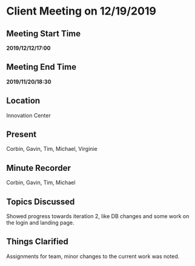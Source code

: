 # Client Meeting on 12/19/2019

## Meeting Start Time

**2019/12/12/17:00**

## Meeting End Time

**2019/11/20/18:30**

## Location

Innovation Center

## Present

Corbin, Gavin, Tim, Michael, Virginie

## Minute Recorder

Corbin, Gavin, Tim, Michael

## Topics Discussed

Showed progress towards iteration 2, like DB changes and some work on the login and landing page. 

## Things Clarified

Assignments for team, minor changes to the current work was noted. 
